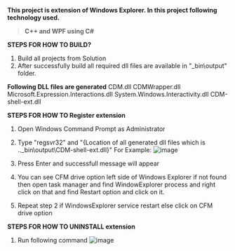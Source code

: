 **This project is extension of Windows Explorer. 
In this project following technology used.**
> **C++ and WPF using C#**

**STEPS FOR HOW TO BUILD?**

1. Build all projects from Solution
2. After successfully build all required dll files are available in "_bin\output\" folder. 

**Following DLL files are generated**
CDM.dll CDMWrapper.dll Microsoft.Expression.Interactions.dll System.Windows.Interactivity.dll CDM-shell-ext.dll

**STEPS FOR HOW TO Register extension**
1. Open Windows Command Prompt as Administrator
2. Type "regsvr32" and "{Location of all generated dll files which is ..\_bin\output\CDM-shell-ext.dll}"
   For Example:
   ![image](https://github.com/Jesburtenshaw/WPF-final-version/assets/152365305/5c6ba7f2-2e49-4c6c-8052-2e8989659483)

4. Press Enter and successfull message will appear
5. You can see CFM drive option left side of Windows Explorer if not found then open task manager and find WindowExplorer process and right click on that and find Restart option and click on it.
6. Repeat step 2 if WindowsExplorer service restart else click on CFM drive option

**STEPS FOR HOW TO UNINSTALL extension**
1. Run following command 
![image](https://github.com/Jesburtenshaw/WPF-final-version/assets/152365305/b354779d-544f-4a6f-a034-91a2da44bed6)
